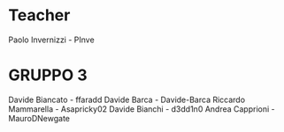 # Teacher

Paolo Invernizzi - PInve

# GRUPPO 3

Davide Biancato 	- ffaradd
Davide Barca		- Davide-Barca
Riccardo Mammarella	- Asapricky02
Davide Bianchi		- d3dd1n0
Andrea Capprioni	- MauroDNewgate

